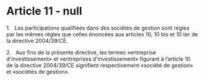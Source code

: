 # Article 11 - null


1.   Les participations qualifiées dans des sociétés de gestion sont régies par les mêmes règles que celles énoncées aux articles 10, 10 bis et 10 ter de la directive 2004/39/CE.

2.   Aux fins de la présente directive, les termes «entreprise d'investissement» et «entreprises d'investissement» figurant à l’article 10 de la directive 2004/39/CE signifient respectivement «société de gestion» et «sociétés de gestion».
